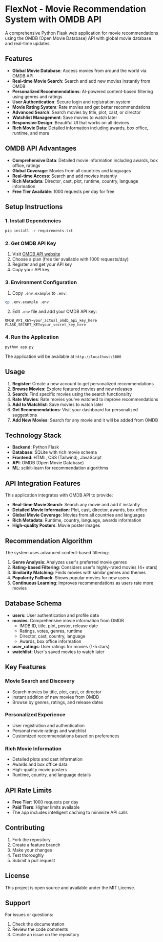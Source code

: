# FlexNot - Movie Recommendation System with OMDB API

A comprehensive Python Flask web application for movie recommendations using the OMDB (Open Movie Database) API with global movie database and real-time updates.

## Features

- **Global Movie Database**: Access movies from around the world via OMDB API
- **Real-time Movie Search**: Search and add new movies instantly from OMDB
- **Personalized Recommendations**: AI-powered content-based filtering using genres and ratings
- **User Authentication**: Secure login and registration system
- **Movie Rating System**: Rate movies and get better recommendations
- **Advanced Search**: Search movies by title, plot, cast, or director
- **Watchlist Management**: Save movies to watch later
- **Responsive Design**: Beautiful UI that works on all devices
- **Rich Movie Data**: Detailed information including awards, box office, runtime, and more

## OMDB API Advantages

- **Comprehensive Data**: Detailed movie information including awards, box office, ratings
- **Global Coverage**: Movies from all countries and languages
- **Real-time Access**: Search and add movies instantly
- **Rich Metadata**: Director, cast, plot, runtime, country, language information
- **Free Tier Available**: 1000 requests per day for free

## Setup Instructions

### 1. Install Dependencies

```bash
pip install -r requirements.txt
```

### 2. Get OMDB API Key

1. Visit [OMDB API website](http://www.omdbapi.com/apikey.aspx)
2. Choose a plan (free tier available with 1000 requests/day)
3. Register and get your API key
4. Copy your API key

### 3. Environment Configuration

1. Copy `.env.example` to `.env`:
```bash
cp .env.example .env
```

2. Edit `.env` file and add your OMDB API key:
```
OMDB_API_KEY=your_actual_omdb_api_key_here
FLASK_SECRET_KEY=your_secret_key_here
```

### 4. Run the Application

```bash
python app.py
```

The application will be available at `http://localhost:5000`

## Usage

1. **Register**: Create a new account to get personalized recommendations
2. **Browse Movies**: Explore featured movies and new releases
3. **Search**: Find specific movies using the search functionality
4. **Rate Movies**: Rate movies you've watched to improve recommendations
5. **Add to Watchlist**: Save movies to watch later
6. **Get Recommendations**: Visit your dashboard for personalized suggestions
7. **Add New Movies**: Search for any movie and it will be added from OMDB

## Technology Stack

- **Backend**: Python Flask
- **Database**: SQLite with rich movie schema
- **Frontend**: HTML, CSS (Tailwind), JavaScript
- **API**: OMDB (Open Movie Database)
- **ML**: scikit-learn for recommendation algorithms

## API Integration Features

This application integrates with OMDB API to provide:
- **Real-time Movie Search**: Search any movie and add it instantly
- **Detailed Movie Information**: Plot, cast, director, awards, box office
- **Global Movie Coverage**: Movies from all countries and languages
- **Rich Metadata**: Runtime, country, language, awards information
- **High-quality Posters**: Movie poster images

## Recommendation Algorithm

The system uses advanced content-based filtering:
1. **Genre Analysis**: Analyzes user's preferred movie genres
2. **Rating-based Filtering**: Considers user's highly-rated movies (4+ stars)
3. **Similarity Matching**: Finds movies with similar genres and themes
4. **Popularity Fallback**: Shows popular movies for new users
5. **Continuous Learning**: Improves recommendations as users rate more movies

## Database Schema

- **users**: User authentication and profile data
- **movies**: Comprehensive movie information from OMDB
  - IMDB ID, title, plot, poster, release date
  - Ratings, votes, genres, runtime
  - Director, cast, country, language
  - Awards, box office information
- **user_ratings**: User ratings for movies (1-5 stars)
- **watchlist**: User's saved movies to watch later

## Key Features

### Movie Search and Discovery
- Search movies by title, plot, cast, or director
- Instant addition of new movies from OMDB
- Browse by genres, ratings, and release dates

### Personalized Experience
- User registration and authentication
- Personal movie ratings and watchlist
- Customized recommendations based on preferences

### Rich Movie Information
- Detailed plots and cast information
- Awards and box office data
- High-quality movie posters
- Runtime, country, and language details

## API Rate Limits

- **Free Tier**: 1000 requests per day
- **Paid Tiers**: Higher limits available
- The app includes intelligent caching to minimize API calls

## Contributing

1. Fork the repository
2. Create a feature branch
3. Make your changes
4. Test thoroughly
5. Submit a pull request

## License

This project is open source and available under the MIT License.

## Support

For issues or questions:
1. Check the documentation
2. Review the code comments
3. Create an issue on the repository